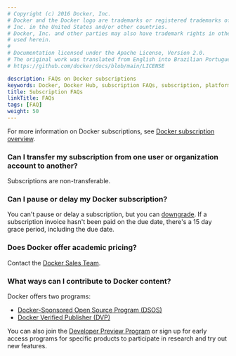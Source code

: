 ```yaml
---
# Copyright (c) 2016 Docker, Inc.
# Docker and the Docker logo are trademarks or registered trademarks of Docker,
# Inc. in the United States and/or other countries.
# Docker, Inc. and other parties may also have trademark rights in other terms
# used herein.
#
# Documentation licensed under the Apache License, Version 2.0.
# The original work was translated from English into Brazilian Portuguese.
# https://github.com/docker/docs/blob/main/LICENSE

description: FAQs on Docker subscriptions
keywords: Docker, Docker Hub, subscription FAQs, subscription, platform
title: Subscription FAQs
linkTitle: FAQs
tags: [FAQ]
weight: 50
---
```

For more information on Docker subscriptions, see [Docker subscription overview](_index.md).

### Can I transfer my subscription from one user or organization account to another?

Subscriptions are non-transferable.

### Can I pause or delay my Docker subscription?

You can't pause or delay a subscription, but you can [downgrade](change.md). If a subscription invoice hasn't been paid on the due date, there's a 15 day grace period, including the due date.

### Does Docker offer academic pricing?

Contact the [Docker Sales Team](https://www.docker.com/company/contact).

### What ways can I contribute to Docker content?

Docker offers two programs:
- [Docker-Sponsored Open Source Program (DSOS)](../docker-hub/repos/manage/trusted-content/dsos-program.md)
- [Docker Verified Publisher (DVP)](../docker-hub/repos/manage/trusted-content/dvp-program.md)

You can also join the [Developer Preview Program](https://www.docker.com/community/get-involved/developer-preview/) or sign up for early access programs for specific products to participate in research and try out new features.
